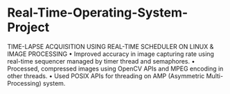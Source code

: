 # Real-Time-Operating-System-Project
TIME-LAPSE ACQUISITION USING REAL-TIME SCHEDULER ON LINUX & IMAGE PROCESSING
• Improved accuracy in image capturing rate using real-time sequencer managed by timer thread and semaphores.
• Processed, compressed images using OpenCV APIs and MPEG encoding in other threads.
• Used POSIX APIs for threading on AMP (Asymmetric Multi-Processing) system.
